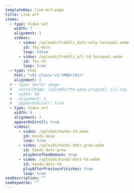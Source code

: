 ```yaml
---
templateKey: line-art-page
title: Line art
items:
  - type: Video set
    width: 7
    alignment: 1
    videos:
      - video: /uploads/frekklz_dots-only-lessqual.webm
        id: fkz-dots
        loop: false
      - video: /uploads/frekklz_all-td-lessqual.webm
        id: fks-td
        loop: true
  - type: html
    html: "<h1 class='v1'>MUD</h1>"
    alignment: 1
  # - type: Vector image
  #   vectorImage: /uploads/the-gang-original- (1).svg
  #   width: 10
  #   alignment: 2
  #   appearOnScroll: true
  - type: Video set
    width: 6
    alignment: 7
    appearOnScroll: true
    videos:
      - video: /uploads/hands-td.webm
        id: hands-base
        loop: true
      - video: /uploads/hands-dots-grow.webm
        id: hands-dots-grow
        playOnceThenRemove: true
      - video: /uploads/hands-dots-td.webm
        id: hands-dots-td
        playAfterPreviousFinishes: true
        loop: true
seoDescription: ""
seoKeywords: ""
---
```

